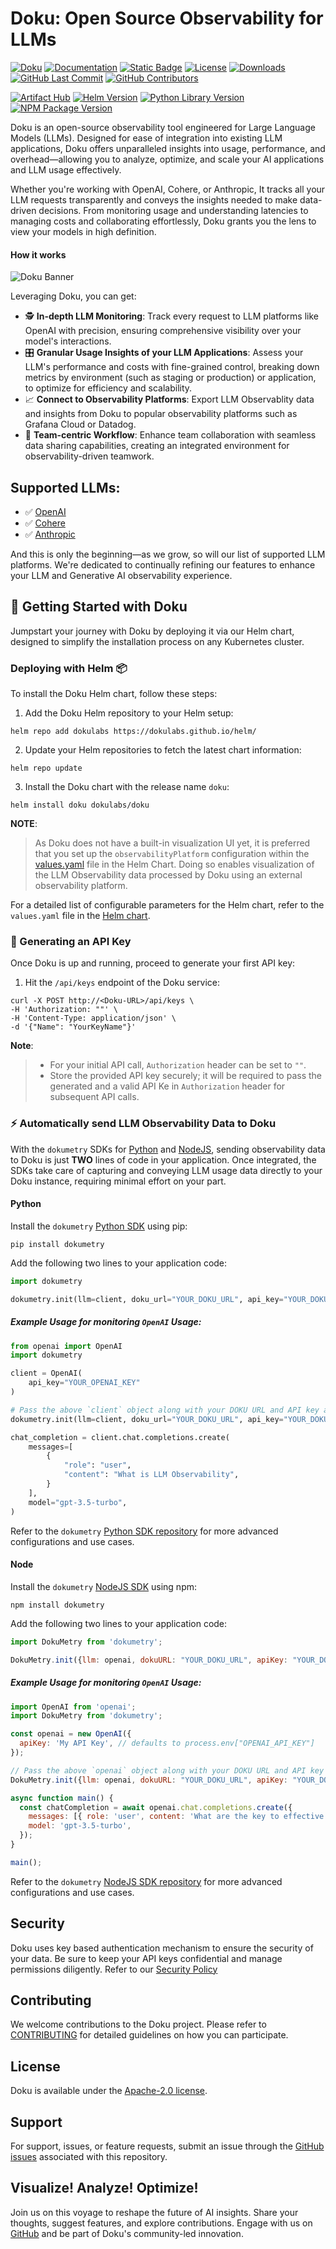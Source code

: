 # Doku: Open Source Observability for LLMs
[![Doku](https://img.shields.io/badge/Doku-orange)](https://github.com/dokulabs/doku)
[![Documentation](https://img.shields.io/badge/Documentation-orange?logo=Google-Docs&logoColor=white)](https://dokulabs.mintlify.app/)
[![Static Badge](https://img.shields.io/badge/Slack-4A154B?logo=slack&logoColor=white)](https://join.slack.com/t/doku-0tq5728/shared_invite/zt-2a9aql9xx-FN5EIZ2DtZ~XtJoYdxUDtA)
[![License](https://img.shields.io/github/license/dokulabs/doku?label=license&logo=github&color=f80&logoColor=fff%22%20alt=%22License)](https://github.com/dokulabs/doku/blob/main/LICENSE)
[![Downloads](https://static.pepy.tech/badge/dokumetry/month)](https://pepy.tech/project/dokumetry)
[![GitHub Last Commit](https://img.shields.io/github/last-commit/dokulabs/doku)](https://github.com/dokulabs/doku/pulse)
[![GitHub Contributors](https://img.shields.io/github/contributors/dokulabs/doku)](https://github.com/dokulabs/doku/graphs/contributors)

[![Artifact Hub](https://img.shields.io/endpoint?url=https://artifacthub.io/badge/repository/doku)](https://artifacthub.io/packages/search?repo=doku)
[![Helm Version](https://img.shields.io/github/tag/dokulabs/helm.svg?&label=Chart%20Version&logo=helm)](https://github.com/dokulabs/helm/tags)
[![Python Library Version](https://img.shields.io/github/tag/dokulabs/dokumetry-python.svg?&label=dokumetry%20version&logo=pypi)](https://pypi.org/project/dokumetry/)
[![NPM Package Version](https://img.shields.io/github/tag/dokulabs/dokumetry-node.svg?&label=dokumetry%20version&logo=npm)](https://www.npmjs.com/package/dokumetry)



Doku is an open-source observability tool engineered for Large Language Models (LLMs). Designed for ease of integration into existing LLM applications, Doku offers unparalleled insights into usage, performance, and overhead—allowing you to analyze, optimize, and scale your AI applications and LLM usage effectively. 

Whether you're working with OpenAI, Cohere, or Anthropic, It tracks all your LLM requests transparently and conveys the insights needed to make data-driven decisions. From monitoring usage and understanding latencies to managing costs and collaborating effortlessly, Doku grants you the lens to view your models in high definition.

#### How it works
![Doku Banner](https://raw.githubusercontent.com/dokulabs/.github/main/profile/assets/banner.gif)

Leveraging Doku, you can get:

- 🕵️ **In-depth LLM Monitoring**: Track every request to LLM platforms like OpenAI with precision, ensuring comprehensive visibility over your model's interactions.
- 🎛️ **Granular Usage Insights of your LLM Applications**: Assess your LLM's performance and costs with fine-grained control, breaking down metrics by environment (such as staging or production) or application, to optimize for efficiency and scalability.
- 📈 **Connect to Observability Platforms**: Export LLM Observablity data and insights from Doku to popular observability platforms such as Grafana Cloud or Datadog.
- 👥 **Team-centric Workflow**: Enhance team collaboration with seamless data sharing capabilities, creating an integrated environment for observability-driven teamwork.

## Supported LLMs:

- ✅ [OpenAI](https://openai.com/)
- ✅ [Cohere](https://cohere.com/)
- ✅ [Anthropic](https://www.anthropic.com/)

And this is only the beginning—as we grow, so will our list of supported LLM platforms. We're dedicated to continually refining our features to enhance your LLM and Generative AI observability experience.


## 🚀 Getting Started with Doku

Jumpstart your journey with Doku by deploying it via our Helm chart, designed to simplify the installation process on any Kubernetes cluster.

### Deploying with Helm 📦 

To install the Doku Helm chart, follow these steps:

1. Add the Doku Helm repository to your Helm setup:

```shell
helm repo add dokulabs https://dokulabs.github.io/helm/
```

2. Update your Helm repositories to fetch the latest chart information:

```shell
helm repo update
```

3. Install the Doku chart with the release name `doku`:

```shell
helm install doku dokulabs/doku
```

**NOTE**:
> As Doku does not have a built-in visualization UI yet, it is preferred that you set up the `observabilityPlatform` configuration within the [values.yaml](https://github.com/dokulabs/doku/tree/main/helm/doku/values.yaml) file in the Helm Chart. Doing so enables visualization of the LLM Observability data processed by Doku using an external observability platform.

For a detailed list of configurable parameters for the Helm chart, refer to the `values.yaml` file in the [Helm chart](https://github.com/dokulabs/doku/tree/main/helm/doku).

### 🔑 Generating an API Key

Once Doku is up and running, proceed to generate your first API key:

1. Hit the `/api/keys` endpoint of the Doku service:

```shell
curl -X POST http://<Doku-URL>/api/keys \
-H 'Authorization: ""' \
-H 'Content-Type: application/json' \
-d '{"Name": "YourKeyName"}'
```

**Note**: 
> - For your initial API call, `Authorization` header can be set to `""`. 
> - Store the provided API key securely; it will be required to pass the generated and a valid API Ke in `Authorization` header  for subsequent API calls.

### ⚡️ Automatically send LLM Observability Data to Doku

With the `dokumetry` SDKs for [Python](https://github.com/dokulabs/dokumetry-python) and [NodeJS](https://github.com/dokulabs/dokumetry-node), sending observability data to Doku is just **TWO** lines of code in your application. Once integrated, the SDKs take care of capturing and conveying LLM usage data directly to your Doku instance, requiring minimal effort on your part.

#### Python

Install the `dokumetry` [Python SDK](https://pypi.org/project/dokumetry/) using pip:

```shell
pip install dokumetry
```

Add the following two lines to your application code:

```python
import dokumetry

dokumetry.init(llm=client, doku_url="YOUR_DOKU_URL", api_key="YOUR_DOKU_TOKEN")
```

##### Example Usage for monitoring `OpenAI` Usage:

```python
from openai import OpenAI
import dokumetry

client = OpenAI(
    api_key="YOUR_OPENAI_KEY"
)

# Pass the above `client` object along with your DOKU URL and API key and this will make sure that all OpenAI calls are automatically tracked.
dokumetry.init(llm=client, doku_url="YOUR_DOKU_URL", api_key="YOUR_DOKU_TOKEN")

chat_completion = client.chat.completions.create(
    messages=[
        {
            "role": "user",
            "content": "What is LLM Observability",
        }
    ],
    model="gpt-3.5-turbo",
)
```

Refer to the `dokumetry` [Python SDK repository](https://github.com/dokulabs/dokumetry-python) for more advanced configurations and use cases.

#### Node

Install the `dokumetry` [NodeJS SDK](https://www.npmjs.com/package/dokumetry) using npm:

```shell
npm install dokumetry
```

Add the following two lines to your application code:

```javascript
import DokuMetry from 'dokumetry';

DokuMetry.init({llm: openai, dokuURL: "YOUR_DOKU_URL", apiKey: "YOUR_DOKU_TOKEN"})
```

##### Example Usage for monitoring `OpenAI` Usage:

```javascript
import OpenAI from 'openai';
import DokuMetry from 'dokumetry';

const openai = new OpenAI({
  apiKey: 'My API Key', // defaults to process.env["OPENAI_API_KEY"]
});

// Pass the above `openai` object along with your DOKU URL and API key and this will make sure that all OpenAI calls are automatically tracked.
DokuMetry.init({llm: openai, dokuURL: "YOUR_DOKU_URL", apiKey: "YOUR_DOKU_TOKEN"})

async function main() {
  const chatCompletion = await openai.chat.completions.create({
    messages: [{ role: 'user', content: 'What are the key to effective observability?' }],
    model: 'gpt-3.5-turbo',
  });
}

main();
```

Refer to the `dokumetry` [NodeJS SDK repository](https://github.com/dokulabs/dokumetry-node) for more advanced configurations and use cases.

## Security

Doku uses key based authentication mechanism to ensure the security of your data. Be sure to keep your API keys confidential and manage permissions diligently. Refer to our [Security Policy](SECURITY)

## Contributing

We welcome contributions to the Doku project. Please refer to [CONTRIBUTING](CONTRIBUTING) for detailed guidelines on how you can participate.

## License

Doku is available under the [Apache-2.0 license](LICENSE).

## Support

For support, issues, or feature requests, submit an issue through the [GitHub issues](https://github.com/dokulabs/doku/issues) associated with this repository.

## Visualize! Analyze! Optimize!

Join us on this voyage to reshape the future of AI insights. Share your thoughts, suggest features, and explore contributions. Engage with us on [GitHub](https://github.com/dokulabs/doku) and be part of Doku's community-led innovation.
